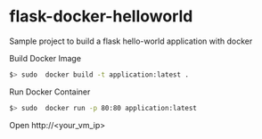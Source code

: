 # flask-docker-helloworld
Sample project to build a flask hello-world application with docker

Build Docker Image 

```bash
$> sudo  docker build -t application:latest .
```

Run Docker Container
```bash 
$> sudo  docker run -p 80:80 application:latest
```

Open http://<your_vm_ip>
